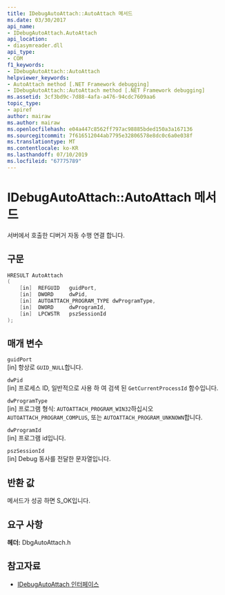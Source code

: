 ```yaml
---
title: IDebugAutoAttach::AutoAttach 메서드
ms.date: 03/30/2017
api_name:
- IDebugAutoAttach.AutoAttach
api_location:
- diasymreader.dll
api_type:
- COM
f1_keywords:
- IDebugAutoAttach::AutoAttach
helpviewer_keywords:
- AutoAttach method [.NET Framework debugging]
- IDebugAutoAttach::AutoAttach method [.NET Framework debugging]
ms.assetid: 3cf3bd9c-7d88-4afa-a476-94cdc7609aa6
topic_type:
- apiref
author: mairaw
ms.author: mairaw
ms.openlocfilehash: e04a447c8562ff797ac98885bded150a3a167136
ms.sourcegitcommit: 7f616512044ab7795e32806578e8dc0c6a0e038f
ms.translationtype: MT
ms.contentlocale: ko-KR
ms.lasthandoff: 07/10/2019
ms.locfileid: "67775789"
---
```

# <a name="idebugautoattachautoattach-method"></a>IDebugAutoAttach::AutoAttach 메서드
서버에서 호출한 디버거 자동 수행 연결 합니다.  
  
## <a name="syntax"></a>구문  
  
```cpp  
HRESULT AutoAttach  
(  
    [in]  REFGUID   guidPort,  
    [in]  DWORD     dwPid,  
    [in]  AUTOATTACH_PROGRAM_TYPE dwProgramType,  
    [in]  DWORD     dwProgramId,  
    [in]  LPCWSTR   pszSessionId  
);  
```  
  
## <a name="parameters"></a>매개 변수  
 `guidPort`  
 [in] 항상로 `GUID_NULL`합니다.  
  
 `dwPid`  
 [in] 프로세스 ID, 일반적으로 사용 하 여 검색 된 `GetCurrentProcessId` 함수입니다.  
  
 `dwProgramType`  
 [in] 프로그램 형식: `AUTOATTACH_PROGRAM_WIN32`하십시오 `AUTOATTACH_PROGRAM_COMPLUS`, 또는 `AUTOATTACH_PROGRAM_UNKNOWN`합니다.  
  
 `dwProgramId`  
 [in] 프로그램 id입니다.  
  
 `pszSessionId`  
 [in] Debug 동사를 전달한 문자열입니다.  
  
## <a name="return-value"></a>반환 값  
 메서드가 성공 하면 S_OK입니다.  
  
## <a name="requirements"></a>요구 사항  
 **헤더:** DbgAutoAttach.h  
  
## <a name="see-also"></a>참고자료

- [IDebugAutoAttach 인터페이스](../../../../docs/framework/unmanaged-api/diagnostics/idebugautoattach-interface.md)

